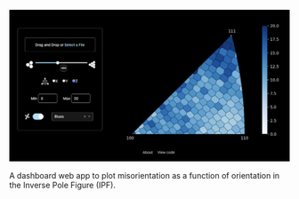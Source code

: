 ![voronoi_IPF](https://github.com/MalloryWittwer/voronoi_IPF/blob/main/assets/screenshot.png)

A dashboard web app to plot misorientation as a function of orientation in the Inverse Pole Figure (IPF).
